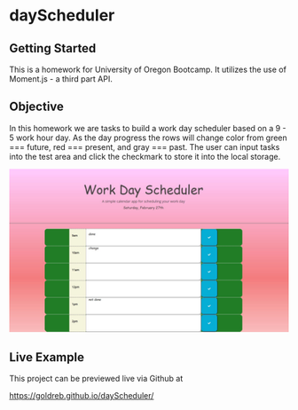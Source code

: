 # dayScheduler

## Getting Started
 This is a homework for University of Oregon Bootcamp. It utilizes the use of Moment.js - a third part API.

## Objective
In this homework we are tasks to build a work day scheduler based on a 9 - 5 work hour day.
As the day progress the rows will change color from green === future, red === present, and gray === past.
The user can input tasks into the test area and click the checkmark to store it into the local storage.

![Work Day Scheduler](/assets/day-schedule-image.JPG)

## Live Example

This project can be previewed live via Github at

https://goldreb.github.io/dayScheduler/
